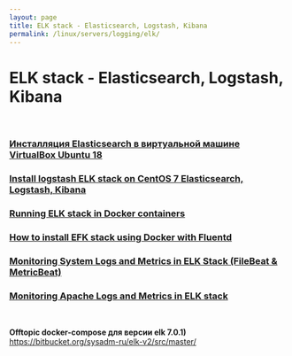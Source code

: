 ```yaml
---
layout: page
title: ELK stack - Elasticsearch, Logstash, Kibana
permalink: /linux/servers/logging/elk/
---
```


# ELK stack - Elasticsearch, Logstash, Kibana

<br/>

### [Инсталляция Elasticsearch в виртуальной машине VirtualBox Ubuntu 18](/linux/servers/logging/elk/install/)

### [Install logstash ELK stack on CentOS 7 Elasticsearch, Logstash, Kibana](/linux/servers/logging/elk/install/)

### [Running ELK stack in Docker containers](/linux/servers/logging/elk/docker/)

### [How to install EFK stack using Docker with Fluentd](/linux/servers/logging/elk/docker-fluentd/)

### [Monitoring System Logs and Metrics in ELK Stack (FileBeat & MetricBeat)](/linux/servers/logging/elk/filebeat-metricbeat/)

### [Monitoring Apache Logs and Metrics in ELK stack](/linux/servers/logging/elk/apache-logs-and-metrics/)

<br/>

**Offtopic docker-compose для версии elk 7.0.1)**  
https://bitbucket.org/sysadm-ru/elk-v2/src/master/
